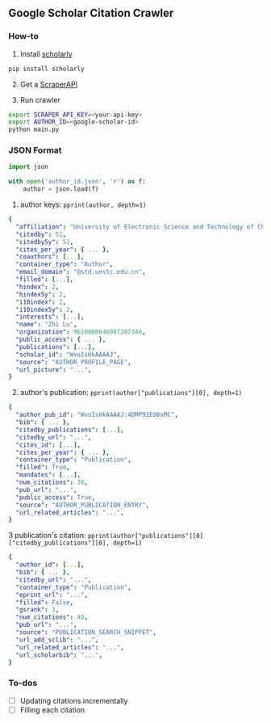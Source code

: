 ## Google Scholar Citation Crawler

### How-to

1. Install [scholarly](https://scholarly.readthedocs.io/en/stable/index.html)

```bash
pip install scholarly
```

2. Get a [ScraperAPI](https://www.scraperapi.com/pricing)

3. Run crawler

```bash
export SCRAPER_API_KEY=<your-api-key>
export AUTHOR_ID=<google-scholar-id>
python main.py
```

### JSON Format

```python
import json

with open('author_id.json', 'r') as f:
    author = json.load(f)
```

1. author keys: `pprint(author, depth=1)`

```yaml
{
  "affiliation": "University of Electronic Science and Technology of China",
  "citedby": 51,
  "citedby5y": 51,
  "cites_per_year": { ... },
  "coauthors": [...],
  "container_type": "Author",
  "email_domain": "@std.uestc.edu.cn",
  "filled": [...],
  "hindex": 2,
  "hindex5y": 2,
  "i10index": 2,
  "i10index5y": 2,
  "interests": [...],
  "name": "Zhi Lu",
  "organization": 9610860646987207346,
  "public_access": { ... },
  "publications": [...],
  "scholar_id": "WvoIsHkAAAAJ",
  "source": "AUTHOR_PROFILE_PAGE",
  "url_picture": "...",
}
```

2. author's publication: `pprint(author["publications"][0], depth=1)`

```yaml
{
  "author_pub_id": "WvoIsHkAAAAJ:4DMP91E08xMC",
  "bib": { ... },
  "citedby_publications": [...],
  "citedby_url": "...",
  "cites_id": [...],
  "cites_per_year": { ... },
  "container_type": "Publication",
  "filled": True,
  "mandates": [...],
  "num_citations": 36,
  "pub_url": "...",
  "public_access": True,
  "source": "AUTHOR_PUBLICATION_ENTRY",
  "url_related_articles": "...",
}
```

3 publication's citation: `pprint(author["publications"][0]["citedby_publications"][0], depth=1)`

```yaml
{
  "author_id": [...],
  "bib": { ... },
  "citedby_url": "...",
  "container_type": "Publication",
  "eprint_url": "...",
  "filled": False,
  "gsrank": 1,
  "num_citations": 49,
  "pub_url": "...",
  "source": "PUBLICATION_SEARCH_SNIPPET",
  "url_add_sclib": "...",
  "url_related_articles": "...",
  "url_scholarbib": "...",
}
```

### To-dos

- [ ] Updating citations incrementally
- [ ] Filling each citation
